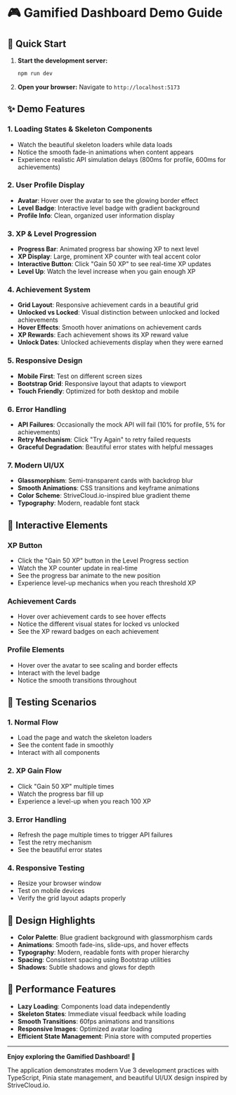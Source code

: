 # 🎮 Gamified Dashboard Demo Guide

## 🚀 Quick Start

1. **Start the development server:**
   ```bash
   npm run dev
   ```

2. **Open your browser:**
   Navigate to `http://localhost:5173`

## ✨ Demo Features

### 1. **Loading States & Skeleton Components**
- Watch the beautiful skeleton loaders while data loads
- Notice the smooth fade-in animations when content appears
- Experience realistic API simulation delays (800ms for profile, 600ms for achievements)

### 2. **User Profile Display**
- **Avatar**: Hover over the avatar to see the glowing border effect
- **Level Badge**: Interactive level badge with gradient background
- **Profile Info**: Clean, organized user information display

### 3. **XP & Level Progression**
- **Progress Bar**: Animated progress bar showing XP to next level
- **XP Display**: Large, prominent XP counter with teal accent color
- **Interactive Button**: Click "Gain 50 XP" to see real-time XP updates
- **Level Up**: Watch the level increase when you gain enough XP

### 4. **Achievement System**
- **Grid Layout**: Responsive achievement cards in a beautiful grid
- **Unlocked vs Locked**: Visual distinction between unlocked and locked achievements
- **Hover Effects**: Smooth hover animations on achievement cards
- **XP Rewards**: Each achievement shows its XP reward value
- **Unlock Dates**: Unlocked achievements display when they were earned

### 5. **Responsive Design**
- **Mobile First**: Test on different screen sizes
- **Bootstrap Grid**: Responsive layout that adapts to viewport
- **Touch Friendly**: Optimized for both desktop and mobile

### 6. **Error Handling**
- **API Failures**: Occasionally the mock API will fail (10% for profile, 5% for achievements)
- **Retry Mechanism**: Click "Try Again" to retry failed requests
- **Graceful Degradation**: Beautiful error states with helpful messages

### 7. **Modern UI/UX**
- **Glassmorphism**: Semi-transparent cards with backdrop blur
- **Smooth Animations**: CSS transitions and keyframe animations
- **Color Scheme**: StriveCloud.io-inspired blue gradient theme
- **Typography**: Modern, readable font stack

## 🎯 Interactive Elements

### XP Button
- Click the "Gain 50 XP" button in the Level Progress section
- Watch the XP counter update in real-time
- See the progress bar animate to the new position
- Experience level-up mechanics when you reach threshold XP

### Achievement Cards
- Hover over achievement cards to see hover effects
- Notice the different visual states for locked vs unlocked
- See the XP reward badges on each achievement

### Profile Elements
- Hover over the avatar to see scaling and border effects
- Interact with the level badge
- Notice the smooth transitions throughout

## 🔧 Testing Scenarios

### 1. **Normal Flow**
- Load the page and watch the skeleton loaders
- See the content fade in smoothly
- Interact with all components

### 2. **XP Gain Flow**
- Click "Gain 50 XP" multiple times
- Watch the progress bar fill up
- Experience a level-up when you reach 100 XP

### 3. **Error Handling**
- Refresh the page multiple times to trigger API failures
- Test the retry mechanism
- See the beautiful error states

### 4. **Responsive Testing**
- Resize your browser window
- Test on mobile devices
- Verify the grid layout adapts properly

## 🎨 Design Highlights

- **Color Palette**: Blue gradient background with glassmorphism cards
- **Animations**: Smooth fade-ins, slide-ups, and hover effects
- **Typography**: Modern, readable fonts with proper hierarchy
- **Spacing**: Consistent spacing using Bootstrap utilities
- **Shadows**: Subtle shadows and glows for depth

## 🚀 Performance Features

- **Lazy Loading**: Components load data independently
- **Skeleton States**: Immediate visual feedback while loading
- **Smooth Transitions**: 60fps animations and transitions
- **Responsive Images**: Optimized avatar loading
- **Efficient State Management**: Pinia store with computed properties

---

**Enjoy exploring the Gamified Dashboard! 🎉**

The application demonstrates modern Vue 3 development practices with TypeScript, Pinia state management, and beautiful UI/UX design inspired by StriveCloud.io. 